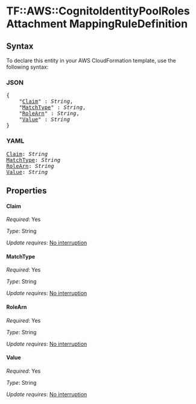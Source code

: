 # TF::AWS::CognitoIdentityPoolRolesAttachment MappingRuleDefinition

## Syntax

To declare this entity in your AWS CloudFormation template, use the following syntax:

### JSON

<pre>
{
    "<a href="#claim" title="Claim">Claim</a>" : <i>String</i>,
    "<a href="#matchtype" title="MatchType">MatchType</a>" : <i>String</i>,
    "<a href="#rolearn" title="RoleArn">RoleArn</a>" : <i>String</i>,
    "<a href="#value" title="Value">Value</a>" : <i>String</i>
}
</pre>

### YAML

<pre>
<a href="#claim" title="Claim">Claim</a>: <i>String</i>
<a href="#matchtype" title="MatchType">MatchType</a>: <i>String</i>
<a href="#rolearn" title="RoleArn">RoleArn</a>: <i>String</i>
<a href="#value" title="Value">Value</a>: <i>String</i>
</pre>

## Properties

#### Claim

_Required_: Yes

_Type_: String

_Update requires_: [No interruption](https://docs.aws.amazon.com/AWSCloudFormation/latest/UserGuide/using-cfn-updating-stacks-update-behaviors.html#update-no-interrupt)

#### MatchType

_Required_: Yes

_Type_: String

_Update requires_: [No interruption](https://docs.aws.amazon.com/AWSCloudFormation/latest/UserGuide/using-cfn-updating-stacks-update-behaviors.html#update-no-interrupt)

#### RoleArn

_Required_: Yes

_Type_: String

_Update requires_: [No interruption](https://docs.aws.amazon.com/AWSCloudFormation/latest/UserGuide/using-cfn-updating-stacks-update-behaviors.html#update-no-interrupt)

#### Value

_Required_: Yes

_Type_: String

_Update requires_: [No interruption](https://docs.aws.amazon.com/AWSCloudFormation/latest/UserGuide/using-cfn-updating-stacks-update-behaviors.html#update-no-interrupt)


